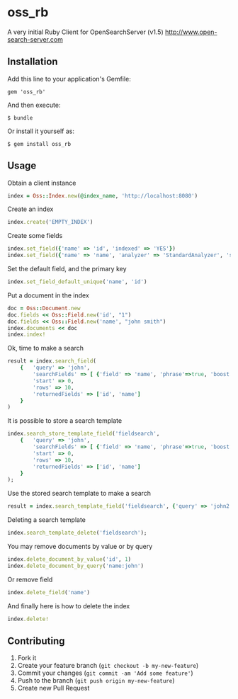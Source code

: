 # oss_rb


A very initial Ruby Client for OpenSearchServer (v1.5) http://www.open-search-server.com


## Installation

Add this line to your application's Gemfile:

    gem 'oss_rb'

And then execute:

    $ bundle

Or install it yourself as:

    $ gem install oss_rb

## Usage

Obtain a client instance
```ruby
index = Oss::Index.new(@index_name, 'http://localhost:8080')
```

Create an index
```ruby
index.create('EMPTY_INDEX')
```

Create some fields
```ruby
index.set_field({'name' => 'id', 'indexed' => 'YES'})
index.set_field({'name' => 'name', 'analyzer' => 'StandardAnalyzer', 'stored' => 'YES', 'indexed' => 'YES'})
```

Set the default field, and the primary key
```ruby
index.set_field_default_unique('name', 'id')
```

Put a document in the index
```ruby
doc = Oss::Document.new
doc.fields << Oss::Field.new('id', "1")
doc.fields << Oss::Field.new('name', "john smith")
index.documents << doc
index.index!
```

Ok, time to make a search
```ruby
result = index.search_field(
	{	'query' => 'john',
		'searchFields' => [ {'field' => 'name', 'phrase'=>true, 'boost' => 1.0} ],
		'start' => 0,
		'rows' => 10,
        'returnedFields' => ['id', 'name']
    }
)
```

It is possible to store a search template
```ruby
index.search_store_template_field('fieldsearch',
	{	'query' => 'john',
		'searchFields' => [ {'field' => 'name', 'phrase'=>true, 'boost' => 1.0} ],
		'start' => 0,
		'rows' => 10,
        'returnedFields' => ['id', 'name']
    }
);
 ```
     
Use the stored search template to make a search
```ruby
result = index.search_template_field('fieldsearch', {'query' => 'john2'});
```

Deleting a search template
```ruby
index.search_template_delete('fieldsearch');
```

You may remove documents by value or by query
```ruby
index.delete_document_by_value('id', 1)
index.delete_document_by_query('name:john')
```
Or remove field
```ruby
index.delete_field('name')
```

And finally here is how to delete the index
```ruby
index.delete!
```

## Contributing

1. Fork it
2. Create your feature branch (`git checkout -b my-new-feature`)
3. Commit your changes (`git commit -am 'Add some feature'`)
4. Push to the branch (`git push origin my-new-feature`)
5. Create new Pull Request
